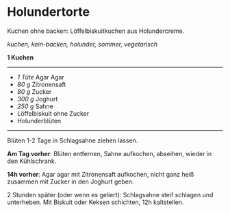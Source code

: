 # Holundertorte

Kuchen ohne backen: Löffelbiskuitkuchen aus Holundercreme.

*kuchen, kein-backen, holunder, sommer, vegetarisch*

**1 Kuchen**

---

- *1 Tüte* Agar Agar
- *80 g* Zitronensaft
- *80 g* Zucker
- *300 g* Joghurt
- *250 g* Sahne
- Löffelbiskuit ohne Zucker
- Holunderblüten

---

Blüten 1-2 Tage in Schlagsahne ziehen lassen.

**Am Tag vorher**: Blüten entfernen, Sahne aufkochen, abseihen, wieder in den Kühlschrank.

**14h vorher**: Agar agar mit Zitronensaft aufkochen, nicht ganz heiß zusammen mit Zucker in den Joghurt geben.

2 Stunden später (oder wenn es geliert): Schlagsahne steif schlagen und unterheben. Mit Biskuit oder Keksen schichten,
12h kaltstellen.
